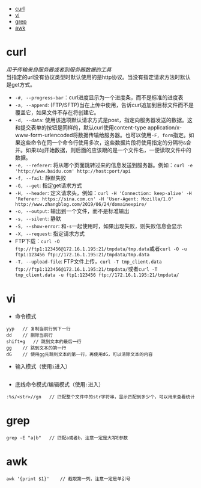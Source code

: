 <!-- TOC -->

- [curl](#curl)
- [vi](#vi)
- [grep](#grep)
- [awk](#awk)

<!-- /TOC -->

# curl
*用于传输来自服务器或者到服务器数据的工具*  
当指定的url没有协议类型时默认使用的是http协议。当没有指定请求方法时默认是get方式。

- `-#, --progress-bar`：curl进度显示为一个进度条，而不是标准的进度表
- `-a, --append`: (FTP/SFTP)当在上传中使用，告诉curl追加到目标文件而不是覆盖它，如果文件不存在将创建它。
- `-d, --data`: 使用该选项默认请求方式是post，指定向服务器发送的数据。这和提交表单的按钮是同样的，默认curl使用content-type application/x-www-form-urlencoded将数据传输给服务器。也可以使用`-F, form`指定。如果这些命令在同一个命令行使用多次，这些数据片段将使用指定的分隔符`&`合并。如果以`@`开始数据，则后面的应该跟的是一个文件名，一便读取文件中的数据。
- `-e, --referer`: 将从哪个页面跳转过来的信息发送到服务器。例如：`curl -e 'http://www.baidu.com' http://host:port/api`
- `-f, --fail`: 静默失败
- `-G, --get`: 指定get请求方式
- `-H, --header`: 定义请求头，例如：`curl -H 'Connection: keep-alive' -H 'Referer: https://sina.com.cn' -H 'User-Agent: Mozilla/1.0' http://www.zhangblog.com/2019/06/24/domainexpire/`
- `-o, --output`: 输出到一个文件，而不是标准输出
- `-s, --silent`: 静默
- `-S, --show-error`: 和`-s`一起使用时，如果出现失败，则失败信息会显示
- `-X, --request`: 指定请求方式
- FTP下载：`curl -O ftp://ftp1:123456@172.16.1.195:21/tmpdata/tmp.data`或者`curl -O -u ftp1:123456 ftp://172.16.1.195:21/tmpdata/tmp.data`
- `-T, --upload-file`: FTP文件上传，`curl -T tmp_client.data ftp://ftp1:123456@172.16.1.195:21/tmpdata/`或者`curl -T tmp_client.data -u ftp1:123456 ftp://172.16.1.195:21/tmpdata/`

# vi
- 命令模式
```
yyp   // 复制当前行到下一行
dd    // 删除当前行
shift+g   // 跳到文本的最后一行
gg    // 跳到文本的第一行
dG    // 使用gg先跳到文本的第一行，再使用dG，可以清除文本的内容
```
- 输入模式（使用`i`进入）
```
```

- 底线命令模式/编辑模式（使用`:`进入）
```
:%s/<str>//gn   // 匹配整个文件中的str字符串，显示匹配到多少个，可以用来查看统计
```

# grep
```
grep -E "a|b"   // 匹配a或者b，注意一定是大写E参数
```

# awk
```
awk '{print $1}'    // 截取第一列，注意一定是单引号
```